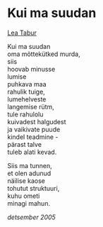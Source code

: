 # Kui ma suudan

[Lea Tabur](./)

Kui ma suudan  
oma mõttekütked murda,  
siis  
hoovab minusse  
lumise  
puhkava maa  
rahulik tuige,  
lumehelveste  
langemise rütm,  
tule rahulolu  
kuivadest halgudest  
ja vaikivate puude  
kindel teadmine -  
pärast talve  
tuleb alati kevad.

Siis ma tunnen,  
et olen adunud  
näilise kaose  
tohutut struktuuri,  
kuhu ometi  
minagi mahun.

_detsember 2005_

